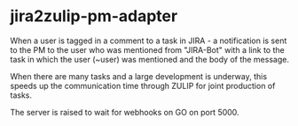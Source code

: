# jira2zulip-pm-adapter
When a user is tagged in a comment to a task in JIRA - a notification is sent to the PM to the user who was mentioned from "JIRA-Bot" with a link to the task in which the user (~user) was mentioned and the body of the message.

When there are many tasks and a large development is underway, this speeds up the communication time through ZULIP for joint production of tasks.

The server is raised to wait for webhooks on GO on port 5000.
